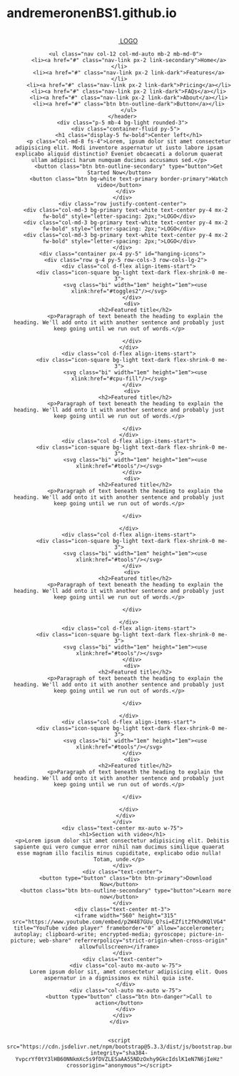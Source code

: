# andremeronenBS1.github.io
<!doctype html>
<html lang="en">
  <head>
    <meta charset="utf-8">
    <meta name="viewport" content="width=device-width, initial-scale=1">
    <title>Bootstrap demo</title>
    <link href="https://cdn.jsdelivr.net/npm/bootstrap@5.3.3/dist/css/bootstrap.min.css" rel="stylesheet" integrity="sha384-QWTKZyjpPEjISv5WaRU9OFeRpok6YctnYmDr5pNlyT2bRjXh0JMhjY6hW+ALEwIH" crossorigin="anonymous">
    <link href="https://cdn.jsdelivr.net/npm/bootstrap-icons@1.10.5/font/bootstrap-icons.css" rel="stylesheet">
  </head>
  <body>
    <div class="container">
      <header class="d-flex flex-wrap justify-content-center py-3 mb-4 border-bottom">
        <a href="/" class="d-flex align-items-center mb-3 mb-md-0 me-md-auto text-dark text-decoration-none">
          <svg class="bi me-2" width="40" height="32"><use xlink:href="#bootstrap"/></svg>
          <span class="bg-primary text-white fw-bold">LOGO</span>
        </a>
  
        <ul class="nav col-12 col-md-auto mb-2 mb-md-0">
          <li><a href="#" class="nav-link px-2 link-secondary">Home</a></li>
          <li><a href="#" class="nav-link px-2 link-dark">Features</a></li>
          <li><a href="#" class="nav-link px-2 link-dark">Pricing</a></li>
          <li><a href="#" class="nav-link px-2 link-dark">FAQs</a></li>
          <li><a href="#" class="nav-link px-2 link-dark">About</a></li>
          <li><a href="#" class="btn btn-outline-dark">Button</a></li>
          </ul>
      </header>
      <div class="p-5 mb-4 bg-light rounded-3">
        <div class="container-fluid py-5">
          <h1 class="display-5 fw-bold">Center left</h1>
          <p class="col-md-8 fs-4">Lorem, ipsum dolor sit amet consectetur adipisicing elit. Modi inventore aspernatur ut iusto labore ipsam explicabo aliquid distinctio? Eveniet obcaecati a dolorum quaerat ullam adipisci harum numquam ducimus accusamus sed.</p>
          <button class="btn btn-outline-secondary" type="button">Get Started Now</button>
          <button class="btn bg-white text-primary border-primary">Watch video</button>
        </div>
      </div>
      <div class="row justify-content-center">
        <div class="col-md-3 bg-primary text-white text-center py-4 mx-2 fw-bold" style="letter-spacing: 2px;">LOGO</div>
        <div class="col-md-3 bg-primary text-white text-center py-4 mx-2 fw-bold" style="letter-spacing: 2px;">LOGO</div>
        <div class="col-md-3 bg-primary text-white text-center py-4 mx-2 fw-bold" style="letter-spacing: 2px;">LOGO</div>
      </div>
      <div class="container px-4 py-5" id="hanging-icons">
        <div class="row g-4 py-5 row-cols-3 row-cols-lg-2">
          <div class="col d-flex align-items-start">
            <div class="icon-square bg-light text-dark flex-shrink-0 me-3">
              <svg class="bi" width="1em" height="1em"><use xlink:href="#toggles2"/></svg>
            </div>
            <div>
              <h2>Featured title</h2>
              <p>Paragraph of text beneath the heading to explain the heading. We'll add onto it with another sentence and probably just keep going until we run out of words.</p>
              
            </div>
          </div>
          <div class="col d-flex align-items-start">
            <div class="icon-square bg-light text-dark flex-shrink-0 me-3">
              <svg class="bi" width="1em" height="1em"><use xlink:href="#cpu-fill"/></svg>
            </div>
            <div>
              <h2>Featured title</h2>
              <p>Paragraph of text beneath the heading to explain the heading. We'll add onto it with another sentence and probably just keep going until we run out of words.</p>
              
            </div>
          </div>
          <div class="col d-flex align-items-start">
            <div class="icon-square bg-light text-dark flex-shrink-0 me-3">
              <svg class="bi" width="1em" height="1em"><use xlink:href="#tools"/></svg>
            </div>
            <div>
              <h2>Featured title</h2>
              <p>Paragraph of text beneath the heading to explain the heading. We'll add onto it with another sentence and probably just keep going until we run out of words.</p>
              
            </div>
            
          </div>
          <div class="col d-flex align-items-start">
            <div class="icon-square bg-light text-dark flex-shrink-0 me-3">
              <svg class="bi" width="1em" height="1em"><use xlink:href="#tools"/></svg>
            </div>
            <div>
              <h2>Featured title</h2>
              <p>Paragraph of text beneath the heading to explain the heading. We'll add onto it with another sentence and probably just keep going until we run out of words.</p>
              
            </div>
            
          </div>
          <div class="col d-flex align-items-start">
            <div class="icon-square bg-light text-dark flex-shrink-0 me-3">
              <svg class="bi" width="1em" height="1em"><use xlink:href="#tools"/></svg>
            </div>
            <div>
              <h2>Featured title</h2>
              <p>Paragraph of text beneath the heading to explain the heading. We'll add onto it with another sentence and probably just keep going until we run out of words.</p>
              
            </div>
            
          </div>
          <div class="col d-flex align-items-start">
            <div class="icon-square bg-light text-dark flex-shrink-0 me-3">
              <svg class="bi" width="1em" height="1em"><use xlink:href="#tools"/></svg>
            </div>
            <div>
              <h2>Featured title</h2>
              <p>Paragraph of text beneath the heading to explain the heading. We'll add onto it with another sentence and probably just keep going until we run out of words.</p>
              
            </div>
            
          </div>
        </div>
      </div>
      <div class="text-center mx-auto w-75">
      <h1>Section with video</h1>
      <p>Lorem ipsum dolor sit amet consectetur adipisicing elit. Debitis sapiente qui vero cumque error nihil nam ducimus similique quaerat esse magnam illo facilis minus cupiditate, explicabo odio nulla! Totam, unde.</p>
      </div>
      <div class="text-center">
        <button type="button" class="btn btn-primary">Download Now</button>
        <button class="btn btn-outline-secondary" type="button">Learn more now</button>
      </div>
      <div class="text-center mt-3">
        <iframe width="560" height="315" src="https://www.youtube.com/embed/p2W487GUu_Q?si=EZfit2fKhdKQlVG4" title="YouTube video player" frameborder="0" allow="accelerometer; autoplay; clipboard-write; encrypted-media; gyroscope; picture-in-picture; web-share" referrerpolicy="strict-origin-when-cross-origin" allowfullscreen></iframe>
      </div>
      <div class="text-center">
        <div class="col-auto mx-auto w-75">
          Lorem ipsum dolor sit, amet consectetur adipisicing elit. Quos aspernatur in a dignissimos ex nihil quia iste.
        </div>
        <div class="col-auto mx-auto w-75">
          <button type="button" class="btn btn-danger">Call to action</button>
        </div>
      </div>
    </div>


    <script src="https://cdn.jsdelivr.net/npm/bootstrap@5.3.3/dist/js/bootstrap.bundle.min.js" integrity="sha384-YvpcrYf0tY3lHB60NNkmXc5s9fDVZLESaAA55NDzOxhy9GkcIdslK1eN7N6jIeHz" crossorigin="anonymous"></script>
  </body>
</html>
